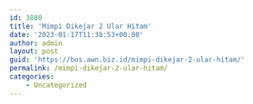 ```yaml
---
id: 3880
title: 'Mimpi Dikejar 2 Ular Hitam'
date: '2023-01-17T11:38:53+00:00'
author: admin
layout: post
guid: 'https://bos.awn.biz.id/mimpi-dikejar-2-ular-hitam/'
permalink: /mimpi-dikejar-2-ular-hitam/
categories:
    - Uncategorized
---
```


